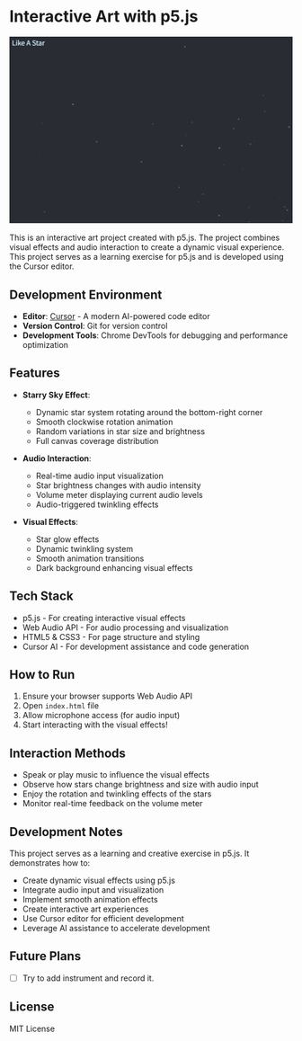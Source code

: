 # Interactive Art with p5.js

![Preview](preview.png)

This is an interactive art project created with p5.js. The project combines visual effects and audio interaction to create a dynamic visual experience. This project serves as a learning exercise for p5.js and is developed using the Cursor editor.

## Development Environment

- **Editor**: [Cursor](https://cursor.sh/) - A modern AI-powered code editor
- **Version Control**: Git for version control
- **Development Tools**: Chrome DevTools for debugging and performance optimization

## Features

- **Starry Sky Effect**:
  - Dynamic star system rotating around the bottom-right corner
  - Smooth clockwise rotation animation
  - Random variations in star size and brightness
  - Full canvas coverage distribution

- **Audio Interaction**:
  - Real-time audio input visualization
  - Star brightness changes with audio intensity
  - Volume meter displaying current audio levels
  - Audio-triggered twinkling effects

- **Visual Effects**:
  - Star glow effects
  - Dynamic twinkling system
  - Smooth animation transitions
  - Dark background enhancing visual effects

## Tech Stack

- p5.js - For creating interactive visual effects
- Web Audio API - For audio processing and visualization
- HTML5 & CSS3 - For page structure and styling
- Cursor AI - For development assistance and code generation

## How to Run

1. Ensure your browser supports Web Audio API
2. Open `index.html` file
3. Allow microphone access (for audio input)
4. Start interacting with the visual effects!

## Interaction Methods

- Speak or play music to influence the visual effects
- Observe how stars change brightness and size with audio input
- Enjoy the rotation and twinkling effects of the stars
- Monitor real-time feedback on the volume meter

## Development Notes

This project serves as a learning and creative exercise in p5.js. It demonstrates how to:
- Create dynamic visual effects using p5.js
- Integrate audio input and visualization
- Implement smooth animation effects
- Create interactive art experiences
- Use Cursor editor for efficient development
- Leverage AI assistance to accelerate development

## Future Plans

- [ ] Try to add instrument and record it.

## License

MIT License 